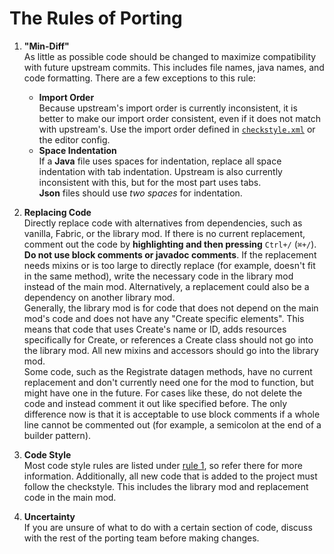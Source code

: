 # The Rules of Porting

1. <span id="mindiff">**"Min-Diff"**</span>  
   As little as possible code should be changed to maximize compatibility with future upstream commits. This includes file names, java names, and code formatting. There are a few exceptions to this rule:
    - **Import Order**  
      Because upstream's import order is currently inconsistent, it is better to make our import order consistent, even if it does not match with upstream's. Use the import order defined in [`checkstyle.xml`](checkstyle/checkstyle.xml) or the editor config.
    - **Space Indentation**  
      If a **Java** file uses spaces for indentation, replace all space indentation with tab indentation. Upstream is also currently inconsistent with this, but for the most part uses tabs.  
      **Json** files should use *two spaces* for indentation.


2. **Replacing Code**  
   Directly replace code with alternatives from dependencies, such as vanilla, Fabric, or the library mod. If there is no current replacement, comment out the code by **highlighting and then pressing** `Ctrl+/` (`⌘+/`). **Do not use block comments or javadoc comments**.
   If the replacement needs mixins or is too large to directly replace (for example, doesn't fit in the same method), write the necessary code in the library mod instead of the main mod. Alternatively, a replacement could also be a dependency on another library mod.  
   Generally, the library mod is for code that does not depend on the main mod's code and does not have any "Create specific elements". This means that code that uses Create's name or ID, adds resources specifically for Create, or references a Create class should not go into the library mod. All new mixins and accessors should go into the library mod.  
   Some code, such as the Registrate datagen methods, have no current replacement and don't currently need one for the mod to function, but might have one in the future. For cases like these, do not delete the code and instead comment it out like specified before. The only difference now is that it is acceptable to use block comments if a whole line cannot be commented out (for example, a semicolon at the end of a builder pattern).


3. **Code Style**  
   Most code style rules are listed under [rule 1](#mindiff), so refer there for more information. Additionally, all new code that is added to the project must follow the checkstyle. This includes the library mod and replacement code in the main mod.


4. **Uncertainty**  
   If you are unsure of what to do with a certain section of code, discuss with the rest of the porting team before making changes.
